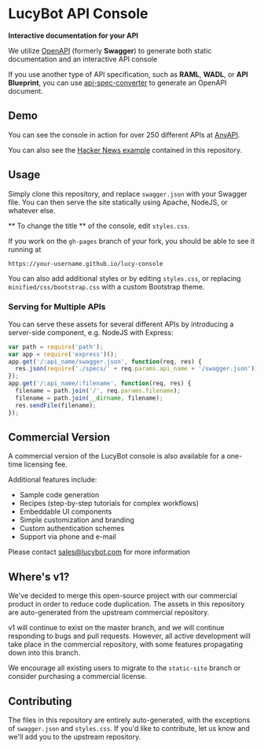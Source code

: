 # LucyBot API Console

**Interactive documentation for your API**

We utilize [OpenAPI](https://github.com/OAI/OpenAPI-Specification/blob/master/versions/2.0.md)
(formerly **Swagger**) to generate both static documentation and an interactive API console

If you use another type of API specification, such as **RAML**, **WADL**, or **API Blueprint**,
you can use [api-spec-converter](https://github.com/lucybot/api-spec-converter) to generate an OpenAPI document.

## Demo
You can see the console in action for over 250 different APIs at [AnyAPI](https://any-api.com).

You can also see the [Hacker News example](http://lucybot.github.io/lucy-console)
contained in this repository.

## Usage
Simply clone this repository, and replace `swagger.json` with your Swagger file. You can then
serve the site statically using Apache, NodeJS, or whatever else.

** To change the title ** of the console, edit `styles.css`.

If you work on the `gh-pages` branch of your fork, you should be able to see it running at

`https://your-username.github.io/lucy-console`

You can also add additional styles or by editing `styles.css`, or replacing `minified/css/bootstrap.css` with a custom Bootstrap theme.

### Serving for Multiple APIs
You can serve these assets for several different APIs by introducing a server-side component,
e.g. NodeJS with Express:

```js
var path = require('path');
var app = require('express')();
app.get('/:api_name/swagger.json', function(req, res) {
  res.json(require('./specs/' + req.params.api_name + '/swagger.json'));
});
app.get('/:api_name/:filename', function(req, res) {
  filename = path.join('/', req.params.filename);
  filename = path.join(__dirname, filename);
  res.sendFile(filename);
});
```

## Commercial Version

A commercial version of the LucyBot console is also available for a one-time licensing fee.

Additional features include:
* Sample code generation
* Recipes (step-by-step tutorials for complex workflows)
* Embeddable UI components
* Simple customization and branding
* Custom authentication schemes
* Support via phone and e-mail

Please contact sales@lucybot.com for more information

## Where's v1?
We've decided to merge this open-source project with our commercial product in order
to reduce code duplication. The assets in this repository are auto-generated from
the upstream commercial repository.

v1 will continue to exist on the master branch, and we will continue responding
to bugs and pull requests. However, all active development will take place in
the commercial repository, with some features propagating down into this branch.

We encourage all existing users to migrate to the `static-site` branch or consider
purchasing a commercial license.

## Contributing
The files in this repository are entirely auto-generated, with the exceptions of
`swagger.json` and `styles.css`.  If you'd like to contribute, let us know and we'll
add you to the upstream repository.

